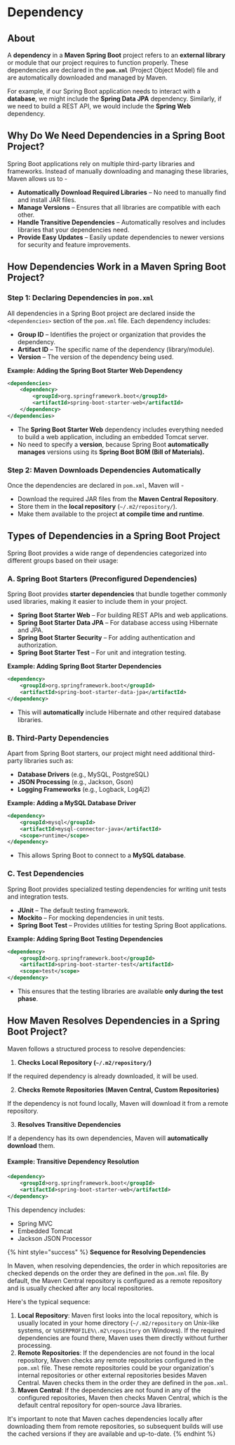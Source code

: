 # Dependency

## About

A **dependency** in a **Maven Spring Boot** project refers to an **external library** or module that our project requires to function properly. These dependencies are declared in the **`pom.xml`** (Project Object Model) file and are automatically downloaded and managed by Maven.

For example, if our Spring Boot application needs to interact with a **database**, we might include the **Spring Data JPA** dependency. Similarly, if we need to build a REST API, we would include the **Spring Web** dependency.

## Why Do We Need Dependencies in a Spring Boot Project?

Spring Boot applications rely on multiple third-party libraries and frameworks. Instead of manually downloading and managing these libraries, Maven allows us to -

* **Automatically Download Required Libraries** – No need to manually find and install JAR files.
* **Manage Versions** – Ensures that all libraries are compatible with each other.
* **Handle Transitive Dependencies** – Automatically resolves and includes libraries that your dependencies need.
* **Provide Easy Updates** – Easily update dependencies to newer versions for security and feature improvements.

## How Dependencies Work in a Maven Spring Boot Project?

### **Step 1: Declaring Dependencies in `pom.xml`**

All dependencies in a Spring Boot project are declared inside the `<dependencies>` section of the `pom.xml` file. Each dependency includes:

* **Group ID** – Identifies the project or organization that provides the dependency.
* **Artifact ID** – The specific name of the dependency (library/module).
* **Version** – The version of the dependency being used.

**Example: Adding the Spring Boot Starter Web Dependency**

```xml
<dependencies>
    <dependency>
        <groupId>org.springframework.boot</groupId>
        <artifactId>spring-boot-starter-web</artifactId>
    </dependency>
</dependencies>
```

* The **Spring Boot Starter Web** dependency includes everything needed to build a web application, including an embedded Tomcat server.
* No need to specify a **version**, because Spring Boot **automatically manages** versions using its **Spring Boot BOM (Bill of Materials).**

### **Step 2: Maven Downloads Dependencies Automatically**

Once the dependencies are declared in `pom.xml`, Maven will -

* Download the required JAR files from the **Maven Central Repository**.
* Store them in the **local repository** (`~/.m2/repository/`).
* Make them available to the project **at compile time and runtime**.

## Types of Dependencies in a Spring Boot Project

Spring Boot provides a wide range of dependencies categorized into different groups based on their usage:

### **A. Spring Boot Starters (Preconfigured Dependencies)**

Spring Boot provides **starter dependencies** that bundle together commonly used libraries, making it easier to include them in your project.

* **Spring Boot Starter Web** – For building REST APIs and web applications.
* **Spring Boot Starter Data JPA** – For database access using Hibernate and JPA.
* **Spring Boot Starter Security** – For adding authentication and authorization.
* **Spring Boot Starter Test** – For unit and integration testing.

**Example: Adding Spring Boot Starter Dependencies**

```xml
<dependency>
    <groupId>org.springframework.boot</groupId>
    <artifactId>spring-boot-starter-data-jpa</artifactId>
</dependency>
```

* This will **automatically** include Hibernate and other required database libraries.

### **B. Third-Party Dependencies**

Apart from Spring Boot starters, our project might need additional third-party libraries such as:

* **Database Drivers** (e.g., MySQL, PostgreSQL)
* **JSON Processing** (e.g., Jackson, Gson)
* **Logging Frameworks** (e.g., Logback, Log4j2)

**Example: Adding a MySQL Database Driver**

```xml
<dependency>
    <groupId>mysql</groupId>
    <artifactId>mysql-connector-java</artifactId>
    <scope>runtime</scope>
</dependency>
```

* This allows Spring Boot to connect to a **MySQL database**.

### **C. Test Dependencies**

Spring Boot provides specialized testing dependencies for writing unit tests and integration tests.

* **JUnit** – The default testing framework.
* **Mockito** – For mocking dependencies in unit tests.
* **Spring Boot Test** – Provides utilities for testing Spring Boot applications.

**Example: Adding Spring Boot Testing Dependencies**

```xml
<dependency>
    <groupId>org.springframework.boot</groupId>
    <artifactId>spring-boot-starter-test</artifactId>
    <scope>test</scope>
</dependency>
```

* This ensures that the testing libraries are available **only during the test phase**.

## How Maven Resolves Dependencies in a Spring Boot Project?

Maven follows a structured process to resolve dependencies:

1. **Checks Local Repository (`~/.m2/repository/`)**

If the required dependency is already downloaded, it will be used.

2. **Checks Remote Repositories (Maven Central, Custom Repositories)**

If the dependency is not found locally, Maven will download it from a remote repository.

3. **Resolves Transitive Dependencies**

If a dependency has its own dependencies, Maven will **automatically download** them.

#### **Example: Transitive Dependency Resolution**

```xml
<dependency>
    <groupId>org.springframework.boot</groupId>
    <artifactId>spring-boot-starter-web</artifactId>
</dependency>
```

This dependency includes:

* Spring MVC
* Embedded Tomcat
* Jackson JSON Processor

{% hint style="success" %}
**Sequence for Resolving Dependencies**

In Maven, when resolving dependencies, the order in which repositories are checked depends on the order they are defined in the `pom.xml` file. By default, the Maven Central repository is configured as a remote repository and is usually checked after any local repositories.

Here's the typical sequence:

1. **Local Repository**: Maven first looks into the local repository, which is usually located in your home directory (`~/.m2/repository` on Unix-like systems, or `%USERPROFILE%\.m2\repository` on Windows). If the required dependencies are found there, Maven uses them directly without further processing.
2. **Remote Repositories**: If the dependencies are not found in the local repository, Maven checks any remote repositories configured in the `pom.xml` file. These remote repositories could be your organization's internal repositories or other external repositories besides Maven Central. Maven checks them in the order they are defined in the `pom.xml`.
3. **Maven Central**: If the dependencies are not found in any of the configured repositories, Maven then checks Maven Central, which is the default central repository for open-source Java libraries.

It's important to note that Maven caches dependencies locally after downloading them from remote repositories, so subsequent builds will use the cached versions if they are available and up-to-date.
{% endhint %}
